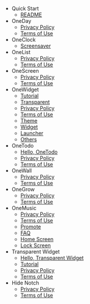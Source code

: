 - Quick Start
  - [README](README.md)
- OneDay
  - [Privacy Policy](OneDay/privacy.md)
  - [Terms of Use](OneDay/terms.md)
- OneClock
  - [Screensaver](OneClock/screensaver.md)
- OneList
  - [Privacy Policy](OneList/privacy.md)
  - [Terms of Use](OneList/terms.md)
- OneScreen
  - [Privacy Policy](OneScreen/privacy.md)
  - [Terms of Use](OneScreen/terms.md)
- OneWidget
  - [Tutorial](OneWidget/tutorial.md)
  - [Transparent](OneWidget/transparent.md)
  - [Privacy Policy](OneWidget/privacy.md)
  - [Terms of Use](OneWidget/terms.md)
  - [Theme](OneWidget/theme.md)
  - [Widget](OneWidget/widget.md)
  - [Launcher](OneWidget/launcher.md)
  - [Others](OneWidget/others.md)
- OneTodo
  - [Hello, OneTodo](OneTodo/intro.md)
  - [Privacy Policy](OneTodo/privacy.md)
  - [Terms of Use](OneTodo/terms.md)
- OneWall
  - [Privacy Policy](OneWall/privacy.md)
  - [Terms of Use](OneWall/terms.md)
- OneGrow
  - [Privacy Policy](OneGrow/privacy.md)
  - [Terms of Use](OneGrow/terms.md)
- OneMusic
  - [Privacy Policy](OneMusic/privacy.md)
  - [Terms of Use](OneMusic/terms.md)
  - [Promote](OneMusic/promo.md)
  - [FAQ](OneMusic/qa.md)
  - [Home Screen](OneMusic/homescreen.md)
  - [Lock Screen](OneMusic/lockscreen.md)
- Transparent Widget
  - [Hello, Transparent Widget](TransparentWidget/intro.md)
  - [Tutorial](TransparentWidget/tutorial.md)
  - [Privacy Policy](TransparentWidget/privacy.md)
  - [Terms of Use](TransparentWidget/terms.md)
- Hide Notch
  - [Privacy Policy](HideNotch/privacy.md)
  - [Terms of Use](HideNotch/terms.md)
